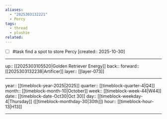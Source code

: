 ```yaml
---
aliases:
  - "2025303132221"
  - Percy
tags:
  - thread
  - plushie
related:
---
```


- [ ] #task find a spot to store Percy  [created:: 2025-10-30]

***

up:: [[2025303105520|Golden Retriever Energy]]
back:: 
forward:: [[2025303132238|Artificer]]
layer:: [[layer-073]]

***

year:: [[timeblock-year-2025|2025]]
quarter:: [[timeblock-quarter-4|Q4]]
month:: [[timeblock-month-10|October]]
week:: [[timeblock-week-44|W44]]
date:: [[timeblock-date-Oct30|Oct 30]]
day:: [[timeblock-weekday-4|Thursday]] ([[timeblock-monthday-30|30th]])
hour:: [[timeblock-hour-13|H13]]

***
